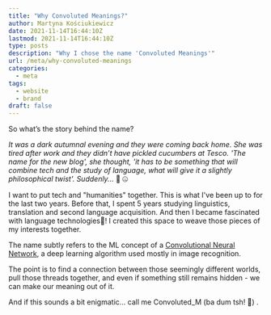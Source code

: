 ```yaml
---
title: "Why Convoluted Meanings?"
author: Martyna Kościukiewicz
date: 2021-11-14T16:44:10Z
lastmod: 2021-11-14T16:44:10Z
type: posts
description: "Why I chose the name 'Convoluted Meanings'"
url: /meta/why-convoluted-meanings
categories:
  - meta
tags:
  - website
  - brand
draft: false
---
```


So what’s the story behind the name?

_It was a dark autumnal evening and they were coming back home. She was tired after work and they didn’t have pickled cucumbers at Tesco. 'The name for the new blog', she thought, 'it has to be something that will combine tech and the study of language, what will give it a slightly philosophical twist'. Suddenly..._ 🛑 🤐

I want to put tech and "humanities" together. This is what I've been up to for the last two years. Before that, I spent 5 years studying linguistics, translation and second language acquisition. And then I became fascinated with language technologies🎉! I created this space to weave those pieces of my interests together.

The name subtly refers to the ML concept of a [Convolutional Neural Network](https://en.wikipedia.org/wiki/Convolutional_neural_network), a deep learning algorithm used mostly in image recognition.

The point is to find a connection between those seemingly different worlds, pull those threads together, and even if something still remains hidden - we can make our meaning out of it.

And if this sounds a bit enigmatic... call me Convoluted_M (ba dum tsh! 🥁) .
